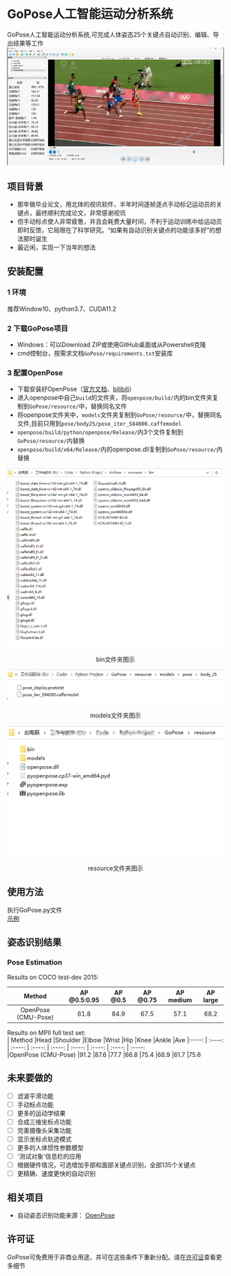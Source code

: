 # GoPose人工智能运动分析系统
GoPose人工智能运动分析系统,可完成人体姿态25个关键点自动识别、编辑、导出结果等工作  
![image](https://github.com/chenxh5678/GoPose/blob/main/README/Image/1.gif)
## 项目背景
- 那年做毕业论文，用北体的视讯软件，半年时间逐帧逐点手动标记运动员的关键点，最终顺利完成论文，非常感谢视讯  
- 但手动标点使人非常疲惫，并且会耗费大量时间，不利于运动训练中给运动员即时反馈，它局限在了科学研究。“如果有自动识别关键点的功能该多好”的想法那时诞生  
- 最近闲，实现一下当年的想法  
## 安装配置
### 1 环境
推荐Window10、python3.7、CUDA11.2
### 2 下载GoPose项目
- Windows：可以Download ZIP或使用GitHub桌面或从Powershell克隆  
- cmd控制台，按需求文档`GoPose/requirements.txt`安装库
### 3 配置OpenPose
- 下载安装好OpenPose（[官方文档](https://github.com/CMU-Perceptual-Computing-Lab/openpose)、[bilibili](https://www.bilibili.com/video/BV1WV411v7aj)）  
- 进入openpose中自己`build`的文件夹，将`openpose/build/`内的bin文件夹复制到`GoPose/resource/`中，替换同名文件  
- 将openpose文件夹中，`models`文件夹复制到`GoPose/resource/`中，替换同名文件,目前只用到`pose/body25/pose_iter_584000.caffemodel`  
- `openpose/build/python/openpose/Release/`内3个文件复制到`GoPose/resource/`内替换  
- `openpose/build/x64/Release/`内的openpose.dll复制到`GoPose/resource/`内替换  

![image](https://github.com/chenxh5678/GoPose/blob/main/README/Image/bin.png)  
<center>bin文件夹图示</center>  

![image](https://github.com/chenxh5678/GoPose/blob/main/README/Image/models.png)  
<center>models文件夹图示</center>  

![image](https://github.com/chenxh5678/GoPose/blob/main/README/Image/resource.png)  
<center>resource文件夹图示</center> 

## 使用方法
执行GoPose.py文件  
[示例]()
## 姿态识别结果
### Pose Estimation  
Results on COCO test-dev 2015:  

| Method | AP @0.5:0.95 | AP @0.5 | AP @0.75 | AP medium | AP large  
| :----: | :----: | :----: | :----: | :----: | :----: 
| OpenPose (CMU-Pose)	| 61.8 | 84.9 | 67.5 | 57.1 | 68.2  

Results on MPII full test set:  
| Method	|Head	|Shoulder	|Elbow	|Wrist	|Hip	|Knee	|Ankle	|Ave
|:----: | :----: | :----: | :----: | :----: | :----: | :----: | :----: | :----:  
|OpenPose (CMU-Pose)	|91.2	|87.6	|77.7	|66.8	|75.4	|68.9	|61.7	|75.6  

## 未来要做的
- [ ] 滤波平滑功能
- [ ] 手动标点功能
- [ ] 更多的运动学结果
- [ ] 合成三维坐标点功能
- [ ] 完善摄像头采集功能
- [ ] 显示坐标点轨迹模式
- [ ] 更多的人体惯性参数模型
- [ ] '测试对象'信息栏的应用
- [ ] 根据硬件情况，可选增加手部和面部关键点识别，全部135个关键点
- [ ] 更精确、速度更快的自动识别
## 相关项目
- 自动姿态识别功能来源： [OpenPose](https://github.com/CMU-Perceptual-Computing-Lab/openpose)
## 许可证
GoPose可免费用于非商业用途，并可在这些条件下重新分配。请在[许可证](https://github.com/chenxh5678/GoPose/blob/main/LICENSE)查看更多细节